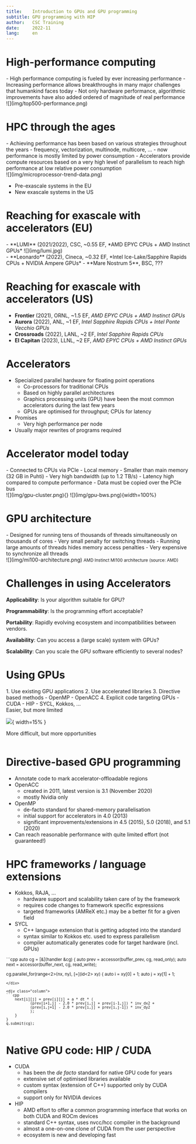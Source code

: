 ```yaml
---
title:    Introduction to GPUs and GPU programming
subtitle: GPU programming with HIP
author:   CSC Training
date:     2022-11
lang:     en
---
```


# High-performance computing

<div class="column">
- High performance computing is fueled by ever increasing performance
- Increasing performance allows breakthroughs in many major challenges that
  humankind faces today
- Not only hardware performance, algorithmic improvements have also added
  ordered of magnitude of real performance
</div>

<div class="column">
![](img/top500-performance.png)
</div>


# HPC through the ages

<div class="column">
- Achieving performance has been based on various strategies throughout the
  years
    - frequency, vectorization, multinode, multicore, ...
    - now performance is mostly limited by power consumption
- Accelerators provide compute resources based on a very high level of
  parallelism to reach high performance at low relative power consumption
</div>

<div class="column">
![](img/microprocessor-trend-data.png)
</div>

- Pre-exascale systems in the EU
- New exascale systems in the US

# Reaching for exascale with accelerators (EU)

<div class="column">
- **LUMI** (2021/2022), CSC, ~0.55 EF, *AMD EPYC CPUs + AMD Instinct GPUs*
![](img/lumi.jpg)
</div>

<div class="column">
- **Leonardo** (2022), Cineca, ~0.32 EF,
  *Intel Ice-Lake/Sapphire Rapids CPUs + NVIDIA Ampere GPUs*
- **Mare Nostrum 5**, BSC, ???
</div>

# Reaching for exascale with accelerators (US)

- **Frontier** (2021), ORNL, ~1.5 EF, *AMD EPYC CPUs + AMD Instinct GPUs*
- **Aurora** (2022), ANL, ~1 EF,
  *Intel Sapphire Rapids CPUs + Intel Ponte Vecchio GPUs*
- **Crossroads** (2022), LANL, ~2 EF, *Intel Sapphire Rapids CPUs*
- **El Capitan** (2023), LLNL, ~2 EF, *AMD EPYC CPUs + AMD Instinct GPUs*


# Accelerators

- Specialized parallel hardware for floating point operations
    - Co-processors for traditional CPUs
    - Based on highly parallel architectures
    - Graphics processing units (GPU) have been the most common accelerators
      during the last few years
    - GPUs are optimised for throughput; CPUs for latency
- Promises
    - Very high performance per node
- Usually major rewrites of programs required


# Accelerator model today

<div class="column">
- Connected to CPUs via PCIe
- Local memory
    - Smaller than main memory (32 GB in Puhti)
- Very high bandwidth (up to 1.2 TB/s)
- Latency high compared to compute performance
- Data must be copied over the PCIe bus
</div>

<div class="column">
![](img/gpu-cluster.png){}
![](img/gpu-bws.png){width=100%}
</div>


# GPU architecture

<div class="column">
- Designed for running tens of thousands of threads simultaneously on
  thousands of cores
- Very small penalty for switching threads
- Running large amounts of threads hides memory access penalties
- Very expensive to synchronize all threads
</div>

<div class="column">
![](img/mi100-architecture.png)
<small>AMD Instinct MI100 architecture (source: AMD)</small>
</div>


# Challenges in using Accelerators

**Applicability**: Is your algorithm suitable for GPU?

**Programmability**: Is the programming effort acceptable?

**Portability**: Rapidly evolving ecosystem and incompatibilities between
vendors.

**Availability**: Can you access a (large scale) system with GPUs?

**Scalability**: Can you scale the GPU software efficiently to several nodes?


# Using GPUs

<div class="column">
1. Use existing GPU applications
2. Use accelerated libraries
3. Directive based methods
    - OpenMP
    - OpenACC
4. Explicit code targeting GPUs
    - CUDA
    - HIP
    - SYCL, Kokkos, ...
</div>

<div class="column">
Easier, but more limited

![](img/arrow.png){ width=15% }

More difficult, but more opportunities
</div>


# Directive-based GPU programming

- Annotate code to mark accelerator-offloadable regions
- OpenACC
    - created in 2011, latest version is 3.1 (November 2020)
    - mostly Nvidia only
- OpenMP
    - de-facto standard for shared-memory parallelisation
    - initial support for accelerators in 4.0 (2013)
    - significant improvements/extensions in 4.5 (2015), 5.0 (2018),
      and 5.1 (2020)
- Can reach reasonable performance with quite limited effort (not guaranteed!)


# HPC frameworks / language extensions

- Kokkos, RAJA, ...
    - hardware support and scalability taken care of by the framework
    - requires code changes to framework specific expressions
    - targeted frameworks (AMReX etc.) may be a better fit for a given field
- SYCL
    - C++ language extension that is getting adopted into the standard
    - syntax similar to Kokkos etc. used to express parallelism
    - compiler automatically generates code for target hardware (incl. GPUs)

<small>
<div class="column">
```cpp
auto cg = [&](handler &cg) {
  auto prev = accessor(buffer_prev, cg, read_only);
  auto next = accessor(buffer_next, cg, read_write);

  cg.parallel_for(range<2>(nx, ny), [=](id<2> xy) {
    auto i = xy[0] + 1;
    auto j = xy[1] + 1;

```
</div>

<div class="column">
```cpp
    next[i][j] = prev[i][j] + a * dt * (
           (prev[i+1,j] - 2.0 * prev[i,j] + prev[i-1,j]) * inv_dx2 +
           (prev[i,j+1] - 2.0 * prev[i,j] + prev[i,j-1]) * inv_dy2
           );
    }
}
q.submit(cg);
```
</div>
</small>


# Native GPU code: HIP / CUDA

- CUDA
    - has been the *de facto* standard for native GPU code for years
    - extensive set of optimised libraries available
    - custom syntax (extension of C++) supported only by CUDA compilers
    - support only for NVIDIA devices
- HIP
    - AMD effort to offer a common programming interface that works on
      both CUDA and ROCm devices
    - standard C++ syntax, uses nvcc/hcc compiler in the background
    - almost a one-on-one clone of CUDA from the user perspective
    - ecosystem is new and developing fast
